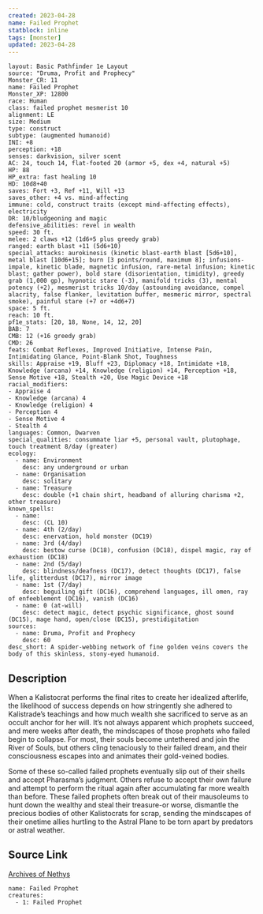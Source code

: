 ```yaml
---
created: 2023-04-28
name: Failed Prophet
statblock: inline
tags: [monster]
updated: 2023-04-28
---
```

```statblock
layout: Basic Pathfinder 1e Layout
source: "Druma, Profit and Prophecy"
Monster_CR: 11
name: Failed Prophet
Monster_XP: 12800
race: Human
class: failed prophet mesmerist 10
alignment: LE
size: Medium
type: construct
subtype: (augmented humanoid)
INI: +8
perception: +18
senses: darkvision, silver scent
AC: 24, touch 14, flat-footed 20 (armor +5, dex +4, natural +5)
HP: 88
HP_extra: fast healing 10
HD: 10d8+40
saves: Fort +3, Ref +11, Will +13
saves_other: +4 vs. mind-affecting
immune: cold, construct traits (except mind-affecting effects), electricity
DR: 10/bludgeoning and magic
defensive_abilities: revel in wealth
speed: 30 ft.
melee: 2 claws +12 (1d6+5 plus greedy grab)
ranged: earth blast +11 (5d6+10)
special_attacks: aurokinesis (kinetic blast-earth blast [5d6+10], metal blast [10d6+15]; burn [3 points/round, maximum 8]; infusions-impale, kinetic blade, magnetic infusion, rare-metal infusion; kinetic blast; gather power), bold stare (disorientation, timidity), greedy grab (1,000 gp), hypnotic stare (-3), manifold tricks (3), mental potency (+2), mesmerist tricks 10/day (astounding avoidance, compel alacrity, false flanker, levitation buffer, mesmeric mirror, spectral smoke), painful stare (+7 or +4d6+7)
space: 5 ft.
reach: 10 ft.
pf1e_stats: [20, 18, None, 14, 12, 20]
BAB: 7
CMB: 12 (+16 greedy grab)
CMD: 26
feats: Combat Reflexes, Improved Initiative, Intense Pain, Intimidating Glance, Point-Blank Shot, Toughness
skills: Appraise +19, Bluff +23, Diplomacy +18, Intimidate +18, Knowledge (arcana) +14, Knowledge (religion) +14, Perception +18, Sense Motive +18, Stealth +20, Use Magic Device +18
racial_modifiers:
- Appraise 4
- Knowledge (arcana) 4
- Knowledge (religion) 4
- Perception 4
- Sense Motive 4
- Stealth 4
languages: Common, Dwarven
special_qualities: consummate liar +5, personal vault, plutophage, touch treatment 8/day (greater)
ecology:
  - name: Environment
    desc: any underground or urban
  - name: Organisation
    desc: solitary
  - name: Treasure
    desc: double (+1 chain shirt, headband of alluring charisma +2, other treasure)
known_spells:
  - name:
    desc: (CL 10)
  - name: 4th (2/day)
    desc: enervation, hold monster (DC19)
  - name: 3rd (4/day)
    desc: bestow curse (DC18), confusion (DC18), dispel magic, ray of exhaustion (DC18)
  - name: 2nd (5/day)
    desc: blindness/deafness (DC17), detect thoughts (DC17), false life, glitterdust (DC17), mirror image
  - name: 1st (7/day)
    desc: beguiling gift (DC16), comprehend languages, ill omen, ray of enfeeblement (DC16), vanish (DC16)
  - name: 0 (at-will)
    desc: detect magic, detect psychic significance, ghost sound (DC15), mage hand, open/close (DC15), prestidigitation
sources:
  - name: Druma, Profit and Prophecy
    desc: 60
desc_short: A spider-webbing network of fine golden veins covers the body of this skinless, stony-eyed humanoid.
```
## Description
When a Kalistocrat performs the final rites to create her idealized afterlife, the likelihood of success depends on how stringently she adhered to Kalistrade’s teachings and how much wealth she sacrificed to serve as an occult anchor for her will. It’s not always apparent which prophets succeed, and mere weeks after death, the mindscapes of those prophets who failed begin to collapse. For most, their souls become untethered and join the River of Souls, but others cling tenaciously to their failed dream, and their consciousness escapes into and animates their gold-veined bodies.

 Some of these so-called failed prophets eventually slip out of their shells and accept Pharasma’s judgment. Others refuse to accept their own failure and attempt to perform the ritual again after accumulating far more wealth than before. These failed prophets often break out of their mausoleums to hunt down the wealthy and steal their treasure-or worse, dismantle the precious bodies of other Kalistocrats for scrap, sending the mindscapes of their onetime allies hurtling to the Astral Plane to be torn apart by predators or astral weather.
## Source Link
[Archives of Nethys](https://aonprd.com/MonsterDisplay.aspx?ItemName=Failed%20Prophet)
```encounter-table
name: Failed Prophet
creatures:
  - 1: Failed Prophet
```
